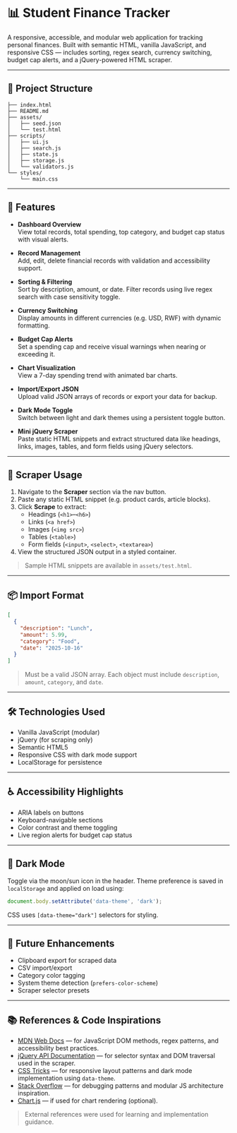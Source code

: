 # 📊 Student Finance Tracker

A responsive, accessible, and modular web application for tracking personal finances. Built with semantic HTML, vanilla JavaScript, and responsive CSS — includes sorting, regex search, currency switching, budget cap alerts, and a jQuery-powered HTML scraper.

---

## 📁 Project Structure

```
├── index.html
├── README.md
├── assets/
│   ├── seed.json
│   └── test.html
├── scripts/
│   ├── ui.js
│   ├── search.js
│   ├── state.js
│   ├── storage.js
│   └── validators.js
└── styles/
    └── main.css
```

---

## 🚀 Features

- **Dashboard Overview**  
  View total records, total spending, top category, and budget cap status with visual alerts.

- **Record Management**  
  Add, edit, delete financial records with validation and accessibility support.

- **Sorting & Filtering**  
  Sort by description, amount, or date. Filter records using live regex search with case sensitivity toggle.

- **Currency Switching**  
  Display amounts in different currencies (e.g. USD, RWF) with dynamic formatting.

- **Budget Cap Alerts**  
  Set a spending cap and receive visual warnings when nearing or exceeding it.

- **Chart Visualization**  
  View a 7-day spending trend with animated bar charts.

- **Import/Export JSON**  
  Upload valid JSON arrays of records or export your data for backup.

- **Dark Mode Toggle**  
  Switch between light and dark themes using a persistent toggle button.

- **Mini jQuery Scraper**  
  Paste static HTML snippets and extract structured data like headings, links, images, tables, and form fields using jQuery selectors.

---

## 🧪 Scraper Usage

1. Navigate to the **Scraper** section via the nav button.
2. Paste any static HTML snippet (e.g. product cards, article blocks).
3. Click **Scrape** to extract:
   - Headings (`<h1>`–`<h6>`)
   - Links (`<a href>`)
   - Images (`<img src>`)
   - Tables (`<table>`)
   - Form fields (`<input>`, `<select>`, `<textarea>`)
4. View the structured JSON output in a styled container.

> Sample HTML snippets are available in `assets/test.html`.

---

## 📦 Import Format

```json
[
  {
    "description": "Lunch",
    "amount": 5.99,
    "category": "Food",
    "date": "2025-10-16"
  }
]
```

> Must be a valid JSON array. Each object must include `description`, `amount`, `category`, and `date`.

---

## 🛠 Technologies Used

- Vanilla JavaScript (modular)
- jQuery (for scraping only)
- Semantic HTML5
- Responsive CSS with dark mode support
- LocalStorage for persistence

---

## ♿ Accessibility Highlights

- ARIA labels on buttons
- Keyboard-navigable sections
- Color contrast and theme toggling
- Live region alerts for budget cap status

---

## 🌙 Dark Mode

Toggle via the moon/sun icon in the header. Theme preference is saved in `localStorage` and applied on load using:

```js
document.body.setAttribute('data-theme', 'dark');
```

CSS uses `[data-theme="dark"]` selectors for styling.

---

## 📌 Future Enhancements

- Clipboard export for scraped data
- CSV import/export
- Category color tagging
- System theme detection (`prefers-color-scheme`)
- Scraper selector presets

---

## 📚 References & Code Inspirations

- [MDN Web Docs](https://developer.mozilla.org/) — for JavaScript DOM methods, regex patterns, and accessibility best practices.
- [jQuery API Documentation](https://api.jquery.com/) — for selector syntax and DOM traversal used in the scraper.
- [CSS Tricks](https://css-tricks.com/) — for responsive layout patterns and dark mode implementation using `data-theme`.
- [Stack Overflow](https://stackoverflow.com/) — for debugging patterns and modular JS architecture inspiration.
- [Chart.js](https://www.chartjs.org/) — if used for chart rendering (optional).

> External references were used for learning and implementation guidance.


